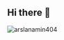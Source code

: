 ## Hi there 👋

<p align="left"> <img src="https://komarev.com/ghpvc/?username=ayushpadlekar&label=Profile%20views&color=0e75b6&style=flat" alt="arslanamin404" /> </p>


<!--
**ayushpadlekar/ayushpadlekar** is a ✨ _special_ ✨ repository because its `README.md` (this file) appears on your GitHub profile.

Here are some ideas to get you started:

- 🔭 I’m currently working on ...
- 🌱 I’m currently learning ...
- 👯 I’m looking to collaborate on ...
- 🤔 I’m looking for help with ...
- 💬 Ask me about ...
- 📫 How to reach me: ...
- 😄 Pronouns: ...
- ⚡ Fun fact: ...
-->
